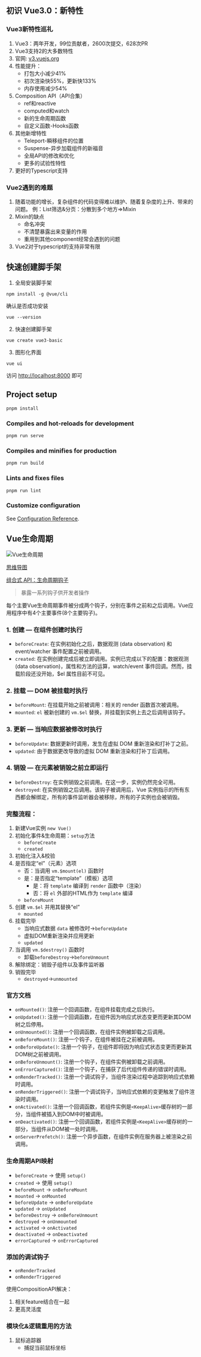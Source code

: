 ## 初识 Vue3.0：新特性

### Vue3新特性巡礼

1. Vue3：两年开发，99位贡献者，2600次提交，628次PR
2. Vue3支持2的大多数特性
3. 官网: [v3.vuejs.org](https://v3.vuejs.org)
4. 性能提升：
   - 打包大小减少41%
   - 初次渲染快55%，更新快133%
   - 内存使用减少54%
5. Composition API（API合集）
   - ref和reactive
   - computed和watch
   - 新的生命周期函数
   - 自定义函数-Hooks函数
6. 其他新增特性
   - Teleport-瞬移组件的位置
   - Suspense-异步加载组件的新福音
   - 全局API的修改和优化
   - 更多的试验性特性
7. 更好的Typescript支持

### Vue2遇到的难题

1. 随着功能的增长，复杂组件的代码变得难以维护、随着复杂度的上升、带来的问题。
    例：List筛选&分页：分散到多个地方=>Mixin
2. Mixin的缺点
   - 命名冲突
   - 不清楚暴露出来变量的作用
   - 重用到其他component经常会遇到的问题
3. Vue2对于typescript的支持非常有限

## 快速创建脚手架

1. 全局安装脚手架

```
npm install -g @vue/cli
```

确认是否成功安装

```
vue --version
```

2. 快速创建脚手架

```
vue create vue3-basic
```

3. 图形化界面

```
vue ui
```

访问 [http://localhost:8000](http://localhost:8000) 即可

## Project setup

```
pnpm install
```

### Compiles and hot-reloads for development

```
pnpm run serve
```

### Compiles and minifies for production

```
pnpm run build
```

### Lints and fixes files

```
pnpm run lint
```
 
### Customize configuration

See [Configuration Reference](https://cli.vuejs.org/config/).


## Vue生命周期

![Vue生命周期](https://cn.vuejs.org/assets/lifecycle_zh-CN.W0MNXI0C.png)

[思维导图](https://whimsical.com/Djb2TcWsLTPeapFdM3NaX)

[组合式 API：生命周期钩子](https://cn.vuejs.org/api/composition-api-lifecycle.html)

> 暴露一系列钩子供开发者操作

每个主要Vue生命周期事件被分成两个钩子，分别在事件之前和之后调用。Vue应用程序中有4个主要事件(8个主要钩子)。

### 1. 创建 — 在组件创建时执行

- `beforeCreate`: 在实例初始化之后，数据观测 (data observation) 和 event/watcher 事件配置之前被调用。
- `created`: 在实例创建完成后被立即调用。实例已完成以下的配置：数据观测 (data observation)，属性和方法的运算，watch/event 事件回调。然而，挂载阶段还没开始，$el 属性目前不可见。

### 2. 挂载 — DOM 被挂载时执行

- `beforeMount`: 在挂载开始之前被调用：相关的 render 函数首次被调用。
- `mounted`: `el` 被新创建的 `vm.$el` 替换，并挂载到实例上去之后调用该钩子。

### 3. 更新 — 当响应数据被修改时执行

- `beforeUpdate`: 数据更新时调用，发生在虚拟 DOM 重新渲染和打补丁之前。
- `updated`: 由于数据更改导致的虚拟 DOM 重新渲染和打补丁后调用。

### 4. 销毁 — 在元素被销毁之前立即运行

- `beforeDestroy`: 在实例销毁之前调用。在这一步，实例仍然完全可用。
- `destroyed`: 在实例销毁之后调用。该钩子被调用后，Vue 实例指示的所有东西都会解绑定，所有的事件监听器会被移除，所有的子实例也会被销毁。

### 完整流程：

1. 新建Vue实例 `new Vue()`
2. 初始化事件&生命周期：`setup`方法
   - `beforeCreate`
   - `created`
3. 初始化注入&校验
4. 是否指定“el”（元素）选项
   - 否：当调用 `vm.$mount(el)` 函数时
   - 是：是否指定“template”（模板）选项
     - 是：将 `template` 编译到 `render` 函数中（渲染）
     - 否：将 `el` 外部的HTML作为 `template` 编译
   - `beforeMount`
5. 创建 `vm.$el` 并用其替换“el”
   - `mounted`
6. 挂载完毕
   - 当响应式数据 `data` 被修改时->`beforeUpdate`
   - 虚拟DOM重新渲染并应用更新
   - `updated`
7. 当调用 `vm.$destroy()` 函数时
   - 卸载`beforeDestroy`->`beforeUnmount`
8. 解除绑定：销毁子组件以及事件监听器
9. 销毁完毕
   - `destroyed`->`unmounted`

### 官方文档

- `onMounted()`: 注册一个回调函数，在组件挂载完成之后执行。
- `onUpdated()`: 注册一个回调函数，在组件因为响应式状态变更而更新其DOM树之后停用。
- `onUnmounted()`: 注册一个回调函数，在组件实例被卸载之后调用。
- `onBeforeMount()`: 注册一个钩子，在组件被挂在之前被调用。
- `onBeforeUpdate()`: 注册一个钩子，在组件即将因为响应式状态变更而更新其DOM树之前被调用。
- `onBeforeUnmount()`: 注册一个钩子，在组件实例被卸载之前调用。
- `onErrorCaptured()`: 注册一个钩子，在捕获了后代组件传递的错误时调用。
- `onRenderTracked()`: 注册一个调试钩子，当组件渲染过程中追踪到响应式依赖时调用。
- `onRenderTriggered()`: 注册一个调试钩子，当响应式依赖的变更触发了组件渲染时调用。
- `onActivated()`: 注册一个回调函数，若组件实例是`<KeepAlive>`缓存树的一部分，当组件被插入到DOM中时被调用。
- `onDeactivated()`: 注册一个回调函数，若组件实例是`<KeepAlive>`缓存树的一部分，当组件从DOM被一处时调用。
- `onServerPrefetch()`: 注册一个异步函数，在组件实例在服务器上被渲染之前调用。

### 生命周期API映射

- `beforeCreate` -> 使用 `setup()`
- `created` -> 使用 `setup()`
- `beforeMount` -> `onBeforeMount`
- `mounted` -> `onMounted`
- `beforeUpdate` -> `onBeforeUpdate`
- `updated` -> `onUpdated`
- `beforeDestroy` -> `onBeforeUnmount`
- `destroyed` -> `onUnmounted`
- `activated` -> `onActivated`
- `deactivated` -> `onDeactivated`
- `errorCaptured` -> `onErrorCaptured`

### 添加的调试钩子

- `onRenderTracked`
- `onRenderTriggered`

使用CompositionAPI解决：

1. 相关feature结合在一起
2. 更高灵活度

### 模块化&逻辑重用的方法

1. 鼠标追踪器
   - 捕捉当前鼠标坐标